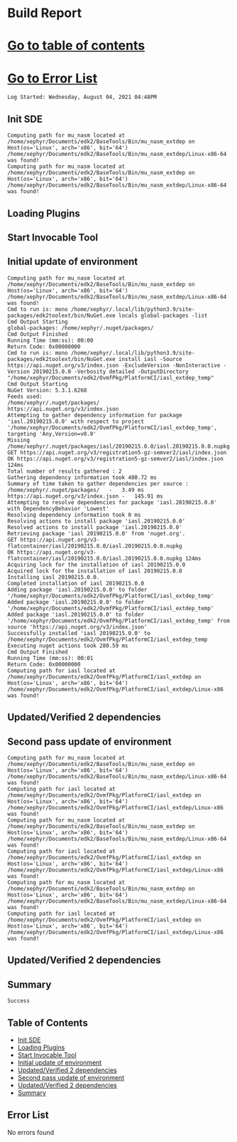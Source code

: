   # Build Report
[Go to table of contents](#table-of-contents)
=====
 [Go to Error List](#error-list)
=====
    Log Started: Wednesday, August 04, 2021 04:48PM
## Init SDE
    Computing path for mu_nasm located at /home/xephyr/Documents/edk2/BaseTools/Bin/mu_nasm_extdep on Host(os='Linux', arch='x86', bit='64')
    /home/xephyr/Documents/edk2/BaseTools/Bin/mu_nasm_extdep/Linux-x86-64 was found!
    Computing path for mu_nasm located at /home/xephyr/Documents/edk2/BaseTools/Bin/mu_nasm_extdep on Host(os='Linux', arch='x86', bit='64')
    /home/xephyr/Documents/edk2/BaseTools/Bin/mu_nasm_extdep/Linux-x86-64 was found!
## Loading Plugins
## Start Invocable Tool
## Initial update of environment
    Computing path for mu_nasm located at /home/xephyr/Documents/edk2/BaseTools/Bin/mu_nasm_extdep on Host(os='Linux', arch='x86', bit='64')
    /home/xephyr/Documents/edk2/BaseTools/Bin/mu_nasm_extdep/Linux-x86-64 was found!
    Cmd to run is: mono /home/xephyr/.local/lib/python3.9/site-packages/edk2toolext/bin/NuGet.exe locals global-packages -list
    Cmd Output Starting
    global-packages: /home/xephyr/.nuget/packages/
    Cmd Output Finished
    Running Time (mm:ss): 00:00
    Return Code: 0x00000000
    Cmd to run is: mono /home/xephyr/.local/lib/python3.9/site-packages/edk2toolext/bin/NuGet.exe install iasl -Source https://api.nuget.org/v3/index.json -ExcludeVersion -NonInteractive -Version 20190215.0.0 -Verbosity detailed -OutputDirectory "/home/xephyr/Documents/edk2/OvmfPkg/PlatformCI/iasl_extdep_temp"
    Cmd Output Starting
    NuGet Version: 5.3.1.6268
    Feeds used:
    /home/xephyr/.nuget/packages/
    https://api.nuget.org/v3/index.json
    Attempting to gather dependency information for package 'iasl.20190215.0.0' with respect to project '/home/xephyr/Documents/edk2/OvmfPkg/PlatformCI/iasl_extdep_temp', targeting 'Any,Version=v0.0'
    Missing /home/xephyr/.nuget/packages/iasl/20190215.0.0/iasl.20190215.0.0.nupkg
    GET https://api.nuget.org/v3/registration5-gz-semver2/iasl/index.json
    OK https://api.nuget.org/v3/registration5-gz-semver2/iasl/index.json 124ms
    Total number of results gathered : 2
    Gathering dependency information took 400.72 ms
    Summary of time taken to gather dependencies per source :
    /home/xephyr/.nuget/packages/	-	3.49 ms
    https://api.nuget.org/v3/index.json	-	145.91 ms
    Attempting to resolve dependencies for package 'iasl.20190215.0.0' with DependencyBehavior 'Lowest'
    Resolving dependency information took 0 ms
    Resolving actions to install package 'iasl.20190215.0.0'
    Resolved actions to install package 'iasl.20190215.0.0'
    Retrieving package 'iasl 20190215.0.0' from 'nuget.org'.
    GET https://api.nuget.org/v3-flatcontainer/iasl/20190215.0.0/iasl.20190215.0.0.nupkg
    OK https://api.nuget.org/v3-flatcontainer/iasl/20190215.0.0/iasl.20190215.0.0.nupkg 124ms
    Acquiring lock for the installation of iasl 20190215.0.0
    Acquired lock for the installation of iasl 20190215.0.0
    Installing iasl 20190215.0.0.
    Completed installation of iasl 20190215.0.0
    Adding package 'iasl.20190215.0.0' to folder '/home/xephyr/Documents/edk2/OvmfPkg/PlatformCI/iasl_extdep_temp'
    Added package 'iasl.20190215.0.0' to folder '/home/xephyr/Documents/edk2/OvmfPkg/PlatformCI/iasl_extdep_temp'
    Added package 'iasl.20190215.0.0' to folder '/home/xephyr/Documents/edk2/OvmfPkg/PlatformCI/iasl_extdep_temp' from source 'https://api.nuget.org/v3/index.json'
    Successfully installed 'iasl 20190215.0.0' to /home/xephyr/Documents/edk2/OvmfPkg/PlatformCI/iasl_extdep_temp
    Executing nuget actions took 280.59 ms
    Cmd Output Finished
    Running Time (mm:ss): 00:01
    Return Code: 0x00000000
    Computing path for iasl located at /home/xephyr/Documents/edk2/OvmfPkg/PlatformCI/iasl_extdep on Host(os='Linux', arch='x86', bit='64')
    /home/xephyr/Documents/edk2/OvmfPkg/PlatformCI/iasl_extdep/Linux-x86 was found!
## 	Updated/Verified 2 dependencies
## Second pass update of environment
    Computing path for mu_nasm located at /home/xephyr/Documents/edk2/BaseTools/Bin/mu_nasm_extdep on Host(os='Linux', arch='x86', bit='64')
    /home/xephyr/Documents/edk2/BaseTools/Bin/mu_nasm_extdep/Linux-x86-64 was found!
    Computing path for iasl located at /home/xephyr/Documents/edk2/OvmfPkg/PlatformCI/iasl_extdep on Host(os='Linux', arch='x86', bit='64')
    /home/xephyr/Documents/edk2/OvmfPkg/PlatformCI/iasl_extdep/Linux-x86 was found!
    Computing path for mu_nasm located at /home/xephyr/Documents/edk2/BaseTools/Bin/mu_nasm_extdep on Host(os='Linux', arch='x86', bit='64')
    /home/xephyr/Documents/edk2/BaseTools/Bin/mu_nasm_extdep/Linux-x86-64 was found!
    Computing path for iasl located at /home/xephyr/Documents/edk2/OvmfPkg/PlatformCI/iasl_extdep on Host(os='Linux', arch='x86', bit='64')
    /home/xephyr/Documents/edk2/OvmfPkg/PlatformCI/iasl_extdep/Linux-x86 was found!
    Computing path for mu_nasm located at /home/xephyr/Documents/edk2/BaseTools/Bin/mu_nasm_extdep on Host(os='Linux', arch='x86', bit='64')
    /home/xephyr/Documents/edk2/BaseTools/Bin/mu_nasm_extdep/Linux-x86-64 was found!
    Computing path for iasl located at /home/xephyr/Documents/edk2/OvmfPkg/PlatformCI/iasl_extdep on Host(os='Linux', arch='x86', bit='64')
    /home/xephyr/Documents/edk2/OvmfPkg/PlatformCI/iasl_extdep/Linux-x86 was found!
## 	Updated/Verified 2 dependencies
## Summary
    Success
## Table of Contents
+ [Init SDE](#init-sde)
+ [Loading Plugins](#loading-plugins)
+ [Start Invocable Tool](#start-invocable-tool)
+ [Initial update of environment](#initial-update-of-environment)
+ [	Updated/Verified 2 dependencies](#updated/verified-2-dependencies)
+ [Second pass update of environment](#second-pass-update-of-environment)
+ [	Updated/Verified 2 dependencies](#updated/verified-2-dependencies)
+ [Summary](#summary)
## Error List
   No errors found